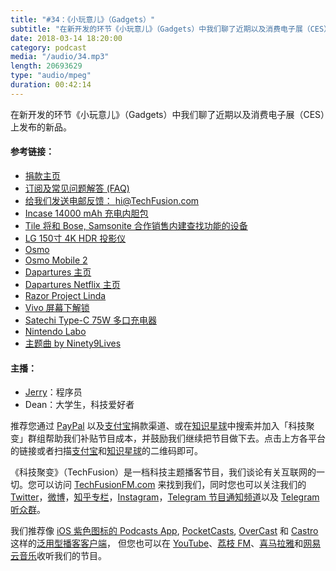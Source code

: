 ```yaml
---
title: "#34：《小玩意儿》（Gadgets）"
subtitle: "在新开发的环节《小玩意儿》（Gadgets）中我们聊了近期以及消费电子展（CES）上发布的新品。"
date: 2018-03-14 18:20:00
category: podcast
media: "/audio/34.mp3"
length: 20693629 
type: "audio/mpeg"
duration: 00:42:14
---
```


在新开发的环节《小玩意儿》（Gadgets）中我们聊了近期以及消费电子展（CES）上发布的新品。

#### 参考链接：

- [捐款主页](https://techfusionfm.com/donate)
- [订阅及常见问题解答 (FAQ)](https://techfusionfm.com/faq)
- [给我们发送电邮反馈： hi@TechFusion.com](mailto:hi@techfusionfm.com)
- [Incase 14000 mAh 充电内胆包](https://www.theverge.com/circuitbreaker/2018/1/8/16865566/incase-iconconnected-power-sleeve-battery-pack-macbook-pro-usb-c-ces-2018)
- [Tile 将和 Bose, Samsonite 合作销售内建查找功能的设备](https://www.theverge.com/circuitbreaker/2018/1/4/16851806/lg-hu80ka-4k-uhd-hdr-projector-announced-features)
- [LG 150寸 4K HDR 投影仪](https://www.theverge.com/circuitbreaker/2018/1/4/16851806/lg-hu80ka-4k-uhd-hdr-projector-announced-features)
- [Osmo](https://www.dji.com/cn/osmo)
- [Osmo Mobile 2](https://www.dji.com/cn/osmo-mobile-2)
- [Dapartures 主页](http://www.departuresentertainment.com/about.html)
- [Dapartures Netflix 主页](https://www.netflix.com/title/80027841)
- [Razor Project Linda](https://www.razerzone.com/projectlinda)
- [Vivo 屏幕下解锁](http://www.geekpark.net/news/225857)
- [Satechi Type-C 75W 多口充电器](https://www.amazon.com/dp/B078864F15/)
- [Nintendo Labo](https://labo.nintendo.com/kits/variety-kit/)
- [主题曲 by Ninety9Lives](http://99l.tv/BleedingThroughYU)

#### 主播：

- [Jerry](https://twitter.com/jerryfzhang)：程序员
- Dean：大学生，科技爱好者

推荐您通过 [PayPal](https://paypal.me/techfusionfm/5) 以及[支付宝](HTTPS://QR.ALIPAY.COM/FKX09288AJOENI0MVZXM12)捐款渠道、或在[知识星球](https://www.xiaomiquan.com)中搜索并加入「科技聚变」群组帮助我们补贴节目成本，并鼓励我们继续把节目做下去。点击上方各平台的链接或者扫描[支付宝](https://techfusionfm.com/images/QR.JPG)和[知识星球](https://t.zsxq.com/IEmEM3f)的二维码即可。

《科技聚变》（TechFusion）是一档科技主题播客节目，我们谈论有关互联网的一切。您可以访问 [TechFusionFM.com](https://TechFusionFM.com) 来找到我们，同时您也可以关注我们的 [Twitter](http://twitter.com/TechFusionFM)，[微博](http://weibo.com/TechFusionFM)，[知乎专栏](https://zhuanlan.zhihu.com/TechFusion)，[Instagram](http://instagram.com/TechFusionFM)，[Telegram 节目通知频道](https://t.me/TechFusionFM)以及 [Telegram 听众群](https://t.me/TechFusionChat)。

我们推荐像 [iOS 紫色图标的 Podcasts App](https://itunes.apple.com/cn/podcast/id1202658654), [PocketCasts](http://pca.st/podcast/28fcd200-cc7c-0134-10da-25324e2a541d), [OverCast](https://overcast.fm) 和 [Castro](http://supertop.co/castro/) 这样的[泛用型播客客户端](https://techfusionfm.com/faq)， 但您也可以在 [YouTube](https://www.youtube.com/channel/UC6uvHf21Tjm5lepw6P2Ki-Q)、[荔枝 FM](https://www.lizhi.fm/1494013/)、[喜马拉雅](http://www.ximalaya.com/72456289/album/6648521)和[网易云音乐](http://music.163.com/#/djradio?id=347498120)收听我们的节目。
